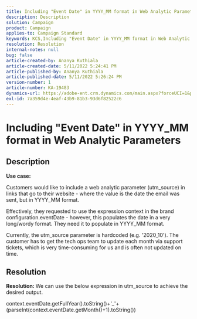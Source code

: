 ```yaml
---
title: Including "Event Date" in YYYY_MM format in Web Analytic Parameters
description: Description
solution: Campaign
product: Campaign
applies-to: Campaign Standard
keywords: KCS,Including "Event Date" in YYYY_MM format in Web Analytic Parameters
resolution: Resolution
internal-notes: null
bug: false
article-created-by: Ananya Kuthiala
article-created-date: 5/11/2022 5:24:41 PM
article-published-by: Ananya Kuthiala
article-published-date: 5/11/2022 5:26:24 PM
version-number: 1
article-number: KA-19483
dynamics-url: https://adobe-ent.crm.dynamics.com/main.aspx?forceUCI=1&pagetype=entityrecord&etn=knowledgearticle&id=78f18337-4fd1-ec11-a7b5-0022480a8e40
exl-id: 7a359d4e-4eaf-43b9-81b3-93d6f82522c6
---
```

# Including "Event Date" in YYYY_MM format in Web Analytic Parameters

## Description


<b>Use case:</b>

Customers would like to include a web analytic parameter (utm_source) in links that go to their website - where the value is the date the email was sent, but in YYYY_MM format.

Effectively, they requested to use the expression context in the brand configuration.eventDate - however, this populates the date in a very long/wordy format. They need it to populate in YYYY_MM format.

Currently, the utm_source parameter is hardcoded (e.g. '2020_10'). The customer has to get the tech ops team to update each month via support tickets, which is very time-consuming for us and is often not updated on time.


## Resolution


<b>Resolution: </b>We can use the below expression in utm_source to achieve the desired output.

context.eventDate.getFullYear().toString()+'_'+(parseInt(context.eventDate.getMonth()+1).toString())

